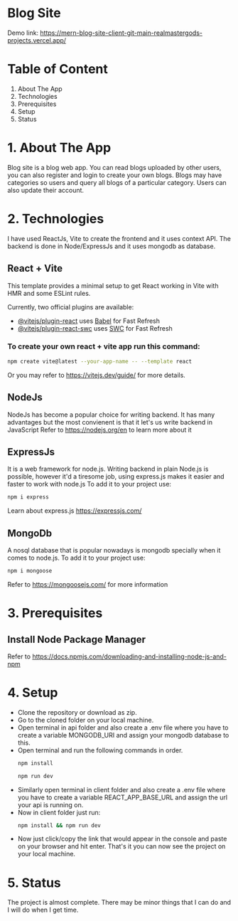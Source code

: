 # Blog Site
Demo link: https://mern-blog-site-client-git-main-realmastergods-projects.vercel.app/

# Table of Content

1. About The App
2. Technologies
3. Prerequisites
4. Setup
5. Status

# 1. About The App
Blog site is a blog web app. You can read blogs uploaded by other users, you can also register and login to create your own blogs.
Blogs may have categories so users and query all blogs of a particular category.
Users can also update their account.

# 2. Technologies
I have used  ReactJs, Vite to create the frontend and it uses context API.
The backend is done in Node/ExpressJs and it uses mongodb as database.

## React + Vite

This template provides a minimal setup to get React working in Vite with HMR and some ESLint rules.

Currently, two official plugins are available:

- [@vitejs/plugin-react](https://github.com/vitejs/vite-plugin-react/blob/main/packages/plugin-react/README.md) uses [Babel](https://babeljs.io/) for Fast Refresh
- [@vitejs/plugin-react-swc](https://github.com/vitejs/vite-plugin-react-swc) uses [SWC](https://swc.rs/) for Fast Refresh

### To create your own react + vite app run this command:
```bash
npm create vite@latest --your-app-name -- --template react
```
Or you may refer to https://vitejs.dev/guide/   for more details.

## NodeJs

NodeJs has become a popular choice for writing backend. It has many advantages but the most convienent is that it let's us write backend in JavaScript
Refer to https://nodejs.org/en to learn more about it

## ExpressJs

It is a web framework for node.js. Writing backend in plain Node.js is possible, however it'd a tiresome job, using express.js makes it easier and faster 
to work with node.js
To add it to your project use:
```bash
npm i express
```
Learn about express.js https://expressjs.com/

## MongoDb

A nosql database that is popular nowadays is mongodb specially when it comes to node.js.
To add it to your project use:
```bash
npm i mongoose
```
Refer to https://mongoosejs.com/ for more information


# 3. Prerequisites
## Install Node Package Manager
Refer to https://docs.npmjs.com/downloading-and-installing-node-js-and-npm

# 4. Setup
- Clone the repository or download as zip.
- Go to the cloned folder on your local machine.
- Open terminal in api folder and also create a .env file where you have to create a variable MONGODB_URI and assign your mongodb database to this. 
- Open terminal and run the following commands in order.
  ```bash
  npm install
  ```
  ```bash
  npm run dev
  ```
- Similarly open terminal in client folder and also create a .env file where you have to create a variable REACT_APP_BASE_URL and assign the url your api is running on.
- Now in client folder just run:
  ```bash
  npm install && npm run dev
  ```
- Now just click/copy the link that would appear in the console and paste on your browser and hit enter. That's it you can now see the project on your local machine.

# 5. Status
The project is almost complete. There may be minor things that I can do and I will do when I get time.


